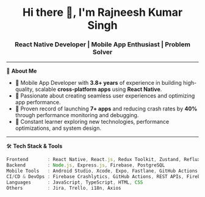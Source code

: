<h1 align="center">Hi there 👋, I'm Rajneesh Kumar Singh</h1>
<h3 align="center">React Native Developer | Mobile App Enthusiast | Problem Solver</h3>

---

🎯 **About Me**

- 🔧 Mobile App Developer with **3.8+ years** of experience in building high-quality, scalable **cross-platform apps** using **React Native**.
- 📱 Passionate about creating seamless user experiences and optimizing app performance.
- 🚀 Proven record of launching **7+ apps** and reducing crash rates by **40%** through performance monitoring and debugging.
- 🧠 Constant learner exploring new technologies, performance optimizations, and system design.

---

🛠️ **Tech Stack & Tools**

```js
Frontend       : React Native, React.js, Redux Toolkit, Zustand, Reflux, React Navigation  
Backend        : Node.js, Express.js, Firebase, PostgreSQL  
Mobile Tools   : Android Studio, Xcode, Expo, Fastlane, GitHub Actions  
CI/CD & DevOps : Firebase Crashlytics, GitHub Actions, REST APIs, Firebase Dynamic Links  
Languages      : JavaScript, TypeScript, HTML, CSS  
Others         : Jira, Trello, i18n, Axios
```
